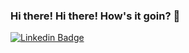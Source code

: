 ### Hi there! Hi there! How's it goin? 👋

[![Linkedin Badge](https://img.shields.io/badge/-Diego%20Parente-blue?style=flat-square&logo=Linkedin&logoColor=white&link=https://www.linkedin.com/in/diego-santos-parente-da-silva-56358998/)](https://www.linkedin.com/in/diego-santos-parente-da-silva-56358998/)
